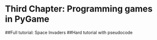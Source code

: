 # Third Chapter: Programming games in PyGame

##Full tutorial: Space Invaders
##Hard tutorial with pseudocode